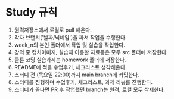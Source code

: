 # Study 규칙

1. 원격저장소에서 로컬로 pull 해온다.
1. 각자 브랜치('날짜/닉네임')을 파서 작업을 수행한다.
2. week_n의 본인 폴더에서 작업 및 실습을 작업한다.
3. 강의 중 캡처이미지, 실습때 이용할 자료등은 모두 src 폴더에 저장한다.
4. 클론 코딩 실습과제는 homework 폴더에 저장한다.
5. README에 적을 수업후기, 체크리스트 생각해온다.
6. 스터디 전 (목요일 22:00)까지 main branch에 커밋한다.
7. 스터디를 진행하며 수업후기, 체크리스트, 과제 리뷰를 진행한다.
7. 스터디가 끝나면 PR 후 작업했던 branch는 원격, 로컬 모두 삭제한다.